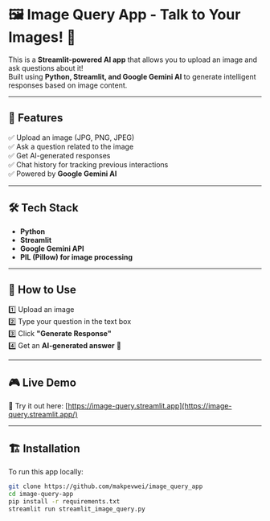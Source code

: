 # 🖼️ Image Query App - Talk to Your Images! 🎤  

This is a **Streamlit-powered AI app** that allows you to upload an image and ask questions about it!  
Built using **Python, Streamlit, and Google Gemini AI** to generate intelligent responses based on image content.  

---

## 🚀 Features  
✅ Upload an image (JPG, PNG, JPEG)  
✅ Ask a question related to the image  
✅ Get AI-generated responses  
✅ Chat history for tracking previous interactions  
✅ Powered by **Google Gemini AI**  

---

## 🛠️ Tech Stack  
- **Python**  
- **Streamlit**  
- **Google Gemini API**  
- **PIL (Pillow) for image processing**  

---

## 📸 How to Use  
1️⃣ Upload an image  
2️⃣ Type your question in the text box  
3️⃣ Click **"Generate Response"**  
4️⃣ Get an **AI-generated answer** 🎯  

---

## 🎮 Live Demo  
🔗 Try it out here: [https://image-query.streamlit.app](https://image-query.streamlit.app/)  

---

## 🏗️ Installation  
To run this app locally:  

```bash
git clone https://github.com/makpevwei/image_query_app
cd image-query-app
pip install -r requirements.txt
streamlit run streamlit_image_query.py
